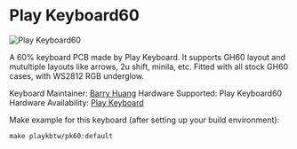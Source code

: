 # Play Keyboard60

![Play Keyboard60](https://i.imgur.com/3pvC6I4.png)

A 60% keyboard PCB made by Play Keyboard.
It supports GH60 layout and mutultiple layouts like arrows, 2u shift, minila, etc.
Fitted with all stock GH60 cases, with WS2812 RGB underglow.

Keyboard Maintainer: [Barry Huang](https://github.com/yj7272098)
Hardware Supported: Play Keyboard60
Hardware Availability: [Play Keyboard](http://play-keyboard.store/)

Make example for this keyboard (after setting up your build environment):

    make playkbtw/pk60:default
